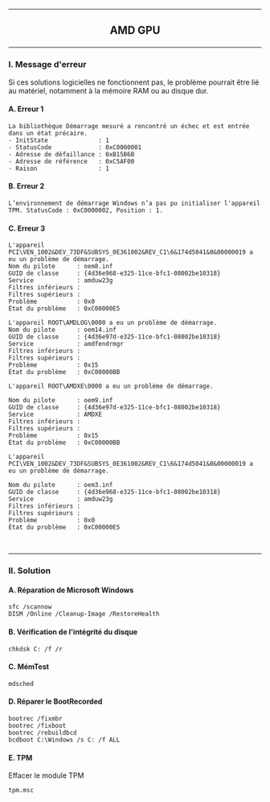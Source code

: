 ----------------------------------------------------------------------------------------------------------------------------------------------------
## <p align='center'> AMD GPU </p>

----------------------------------------------------------------------------------------------------------------------------------------------------
### I. Message d'erreur
Si ces solutions logicielles ne fonctionnent pas, le problème pourrait être lié au matériel, notamment à la mémoire RAM ou au disque dur. 

#### A. Erreur 1
```
La bibliothèque Démarrage mesuré a rencontré un échec et est entrée dans un état précaire.
- InitState              : 1
- StatusCode             : 0xC0000001
- Adresse de défaillance : 0xB15B6B
- Adresse de référence   : 0xC5AF00
- Raison                 : 1
```

#### B. Erreur 2
```
L’environnement de démarrage Windows n’a pas pu initialiser l'appareil TPM. StatusCode : 0xC0000002, Position : 1.
```

#### C. Erreur 3
```
L'appareil PCI\VEN_1002&DEV_73DF&SUBSYS_0E361002&REV_C1\6&174d5041&0&00000019 a eu un problème de démarrage.
Nom du pilote      : oem8.inf
GUID de classe     : {4d36e968-e325-11ce-bfc1-08002be10318}
Service            : amduw23g
Filtres inférieurs : 
Filtres supérieurs : 
Problème           : 0x0
État du problème   : 0xC00000E5
```

```
L'appareil ROOT\AMDLOG\0000 a eu un problème de démarrage.
Nom du pilote      : oem14.inf
GUID de classe     : {4d36e97d-e325-11ce-bfc1-08002be10318}
Service            : amdfendrmgr
Filtres inférieurs : 
Filtres supérieurs : 
Problème           : 0x15
État du problème   : 0xC00000BB
```

```
L'appareil ROOT\AMDXE\0000 a eu un problème de démarrage.

Nom du pilote      : oem9.inf
GUID de classe     : {4d36e97d-e325-11ce-bfc1-08002be10318}
Service            : AMDXE
Filtres inférieurs : 
Filtres supérieurs : 
Problème           : 0x15
État du problème   : 0xC00000BB
```

```
L'appareil PCI\VEN_1002&DEV_73DF&SUBSYS_0E361002&REV_C1\6&174d5041&0&00000019 a eu un problème de démarrage.

Nom du pilote      : oem3.inf
GUID de classe     : {4d36e968-e325-11ce-bfc1-08002be10318}
Service            : amduw23g
Filtres inférieurs : 
Filtres supérieurs : 
Problème           : 0x0
État du problème   : 0xC00000E5
```

<br />

----------------------------------------------------------------------------------------------------------------------------------------------------
### II. Solution

#### A. Réparation de Microsoft Windows
```
sfc /scannow
DISM /Online /Cleanup-Image /RestoreHealth
```
#### B. Vérification de l'intégrité du disque
```
chkdsk C: /f /r
```
#### C. MémTest
```
mdsched
```

#### D. Réparer le BootRecorded
```
bootrec /fixmbr
bootrec /fixboot
bootrec /rebuildbcd
bcdboot C:\Windows /s C: /f ALL
```

#### E. TPM
Effacer le module TPM
```
tpm.msc
```
